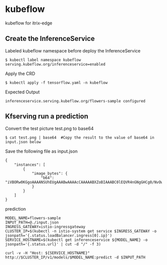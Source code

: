 # kubeflow
kubeflow for itrix-edge

## Create the InferenceService

Labeled kubeflow namespace before deploy the InferenceService
```
$ kubectl label namespace kubeflow serving.kubeflow.org/inferenceservice=enabled
```
Apply the CRD
```
$ kubectl apply -f tensorflow.yaml -n kubeflow
```
Expected Output
```
inferenceservice.serving.kubeflow.org/flowers-sample configured
```

## Kfserving run a prediction

Convert the test picture test.png to base64
```
$ cat test.png | base64  #Copy the result to the value of base64 in input.json below
```
Save the following file as input.json
```
{
    "instances": [
        {
            "image_bytes": {
                "b64": "iVBORw0KGgoAAAANSUhEUgAAABwAAAAcCAAAAABXZoBIAAABC0lEQVR4nGNgGHCg0/NvOw8Oudqnf//+dcQq5bLk5j+g5OMlfphyDt/+/v33dxtQehuGrMcHoPA/F9FNX//+/WyCJvfi798f9714GRjKgYp8USUfAIUawCyVa3//vrBAkmJb+Pvv3xIWCEcNqC4DSbIJaGYDVI6BfRGKpMrNv3/vI7htf/8eQPAu//t3XwfBbf//7z+cEw70oTmSJUCdf+Gcor9/v0njkgQGWiuSXNh+YCAhSX4QgLFZvSuAQfTBEy455e/PXDEQQ0h+1o6/ILAPYU4mkHurDQjO/gNL/a2TQUiyXfkLBf9BxKcQRiQXMBjOg0q+uXC8cQlalDCwZ7z5+3fJoww7hoEGAMUNp28BRiGTAAAAAElFTkSuQmCC"
            }
        }
    ]
}
```

prediction
```
MODEL_NAME=flowers-sample
INPUT_PATH=@./input.json
INGRESS_GATEWAY=istio-ingressgateway
CLUSTER_IP=$(kubectl -n istio-system get service $INGRESS_GATEWAY -o jsonpath='{.status.loadBalancer.ingress[0].ip}')
SERVICE_HOSTNAME=$(kubectl get inferenceservice ${MODEL_NAME} -o jsonpath='{.status.url}' | cut -d "/" -f 3)

curl -v -H "Host: ${SERVICE_HOSTNAME}" http://$CLUSTER_IP/v1/models/$MODEL_NAME:predict -d $INPUT_PATH
```

